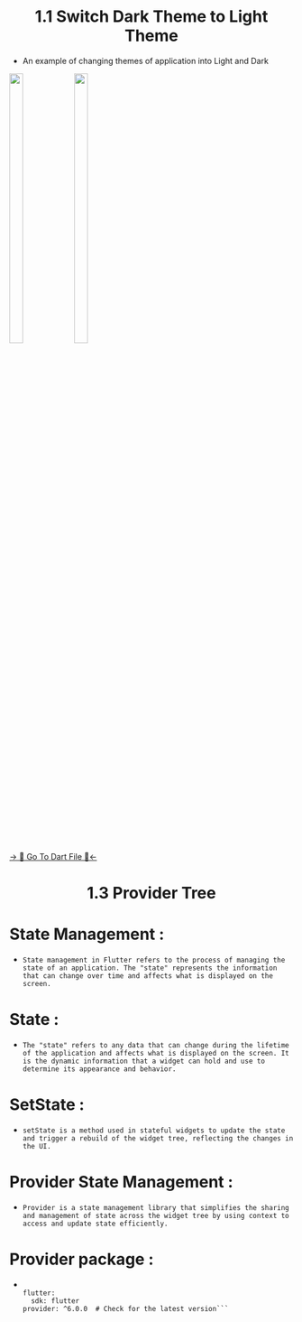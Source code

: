 <h1 align="center">  1.1 Switch Dark Theme to Light Theme </h1>

- An example of changing themes of application into Light and Dark
<img src='https://github.com/Dipeshmaurya1/advance_flutter_ch1/assets/149373441/bc5456aa-d143-4718-9348-2074549d4cc1' height=35%, width=22%>

<img src='https://github.com/Dipeshmaurya1/advance_flutter_ch1/assets/149373441/e72bad7e-9ca8-486f-b16d-1b9bdeb1d4c9' height=35%, width=22%>
<p>
  <a  href="https://github.com/Dipeshmaurya1/advance_flutter_ch1/tree/master/lib/Component/DailyTaskDay1">-> 📂 Go To Dart File 📂<-</a>
</p>

<h1 align="center">  1.3 Provider Tree </h1>

# State Management :

- ```State management in Flutter refers to the process of managing the state of an application. The "state" represents the information that can change over time and affects what is displayed on the screen.```

# State :

- ```The "state" refers to any data that can change during the lifetime of the application and affects what is displayed on the screen. It is the dynamic information that a widget can hold and use to determine its appearance and behavior.```

# SetState :

- ```setState is a method used in stateful widgets to update the state and trigger a rebuild of the widget tree, reflecting the changes in the UI.```

#  Provider State Management :

- ```Provider is a state management library that simplifies the sharing and management of state across the widget tree by using context to access and update state efficiently.```

# Provider package :

- ```dependencies:

  flutter:
    sdk: flutter
  provider: ^6.0.0  # Check for the latest version```


